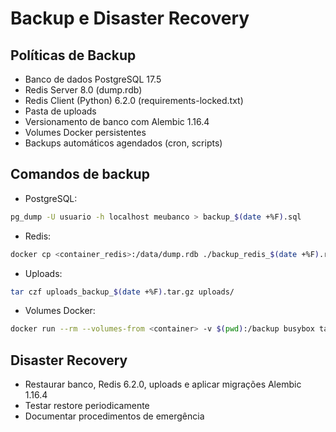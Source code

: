 # Backup e Disaster Recovery

## Políticas de Backup
- Banco de dados PostgreSQL 17.5
- Redis Server 8.0 (dump.rdb)
- Redis Client (Python) 6.2.0 (requirements-locked.txt)
- Pasta de uploads
- Versionamento de banco com Alembic 1.16.4
- Volumes Docker persistentes
- Backups automáticos agendados (cron, scripts)

## Comandos de backup
- PostgreSQL:
```bash
pg_dump -U usuario -h localhost meubanco > backup_$(date +%F).sql
```
- Redis:
```bash
docker cp <container_redis>:/data/dump.rdb ./backup_redis_$(date +%F).rdb
```
- Uploads:
```bash
tar czf uploads_backup_$(date +%F).tar.gz uploads/
```
- Volumes Docker:
```bash
docker run --rm --volumes-from <container> -v $(pwd):/backup busybox tar czf /backup/volume_backup.tar.gz /caminho/do/volume
```

## Disaster Recovery
- Restaurar banco, Redis 6.2.0, uploads e aplicar migrações Alembic 1.16.4
- Testar restore periodicamente
- Documentar procedimentos de emergência 